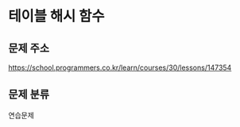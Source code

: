 # 테이블 해시 함수


## 문제 주소
https://school.programmers.co.kr/learn/courses/30/lessons/147354

## 문제 분류
연습문제
